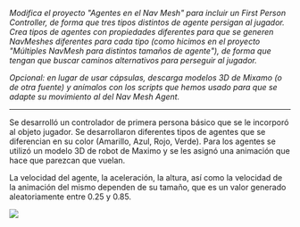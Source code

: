 _Modifica el proyecto "Agentes en el Nav Mesh" para incluir un First Person Controller, de forma que tres tipos distintos de agente persigan al jugador. Crea tipos de agentes con propiedades diferentes para que se generen NavMeshes diferentes para cada tipo (como hicimos en el proyecto "Múltiples NavMesh para distintos tamaños de agente"), de forma que tengan que buscar caminos alternativos para perseguir al jugador._

_Opcional: en lugar de usar cápsulas, descarga modelos 3D de Mixamo (o de otra fuente) y anímalos con los scripts que hemos usado para que se adapte su movimiento al del Nav Mesh Agent._

---
Se desarrolló un controlador de primera persona básico que se le incorporó al objeto jugador. Se desarrollaron diferentes tipos de agentes que se diferencian en su color (Amarillo, Azul, Rojo, Verde). Para los agentes se utilizó un modelo 3D de robot de Maximo y se les asignó una animación que hace que parezcan que vuelan. 

La velocidad del agente, la aceleración, la altura, así como la velocidad de la animación del mismo dependen de su tamaño, que es un valor generado aleatoriamente entre 0.25 y 0.85.

![](gif.gif)
